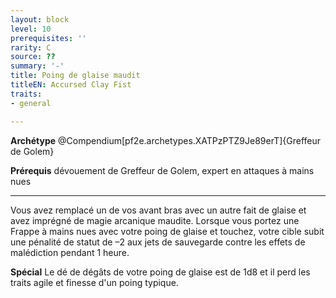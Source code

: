 ```yaml
---
layout: block
level: 10
prerequisites: ''
rarity: C
source: ??
summary: '-'
title: Poing de glaise maudit
titleEN: Accursed Clay Fist
traits:
- general

---
```


<p><span id="ctl00_MainContent_DetailedOutput"><strong>Archétype</strong> @Compendium[pf2e.archetypes.XATPzPTZ9Je89erT]{Greffeur de Golem}</span></p>
<p><span id="ctl00_MainContent_DetailedOutput"><strong>Prérequis</strong> dévouement de Greffeur de Golem, expert en attaques à mains nues<br></span></p>
<hr>
<p>Vous avez remplacé un de vos avant bras avec un autre fait de glaise et avez imprégné de magie arcanique maudite. Lorsque vous portez une Frappe à mains nues avec votre poing de glaise et touchez, votre cible subit une pénalité de statut de –2 aux jets de sauvegarde contre les effets de malédiction pendant 1 heure.</p>
<p><strong>Spécial</strong> Le dé de dégâts de votre poing de glaise est de 1d8 et il perd les traits agile et finesse d'un poing typique.</p>